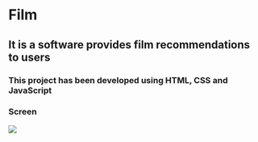 
<h1> Film </h1>

<h2>It is a software provides film recommendations to users </h2>

<h3>This project has been developed using HTML, CSS and JavaScript </h3>

<h3>Screen</h3>

![](film.gif)
